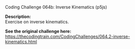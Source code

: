 Coding Challenge 064b: Inverse Kinematics (p5js)

**Description:**  
Exercise on inverse kinematics.  
  
**See the original challenge here:**  
https://thecodingtrain.com/CodingChallenges/064.2-inverse-kinematics.html

